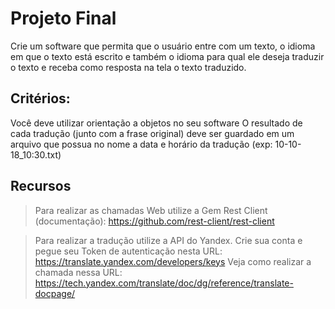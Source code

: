 # Projeto Final
Crie um software que permita que o usuário entre com um texto, o idioma em que o texto está escrito e também o idioma para qual ele deseja traduzir o texto e receba como resposta na tela o texto traduzido.

 
## Critérios:

Você deve utilizar orientação a objetos no seu software
O resultado de cada tradução (junto com a frase original) deve ser guardado em um arquivo que possua no nome a data e horário da tradução (exp: 10-10-18_10:30.txt)
 
## Recursos

>Para realizar as chamadas Web utilize a Gem Rest Client (documentação): https://github.com/rest-client/rest-client

>Para realizar a tradução utilize a API do Yandex.
>Crie sua conta e pegue seu Token de autenticação nesta URL: https://translate.yandex.com/developers/keys
>Veja como realizar a chamada nessa URL: https://tech.yandex.com/translate/doc/dg/reference/translate-docpage/